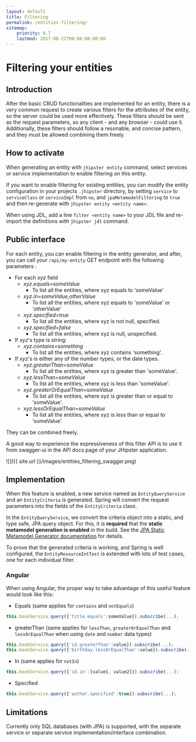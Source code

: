 ```yaml
---
layout: default
title: Filtering
permalink: /entities-filtering/
sitemap:
    priority: 0.7
    lastmod: 2017-08-22T00:00:00-00:00
---
```


# <i class="fa fa-filter"></i> Filtering your entities

## Introduction

After the basic CRUD functionalities are implemented for an entity, there is a very common request to create various filters for the attributes of the entity,
so the server could be used more effectively. These filters should be sent as the request parameters, so any client - and any browser - could use it.
Additionally, these filters should follow a resonable, and concise pattern, and they must be allowed combining them freely.

## How to activate

When generating an entity with `jhipster entity` command, select services or service implementation to enable filtering on this entity. 

If you want to enable filtering for existing entities, you can modify the entity configuration in your projects `.jhipster` directory, by setting `service` to `serviceClass` or `serviceImpl` from `no`, and `jpaMetamodelFiltering` to `true` and then re-generate with `jhipster entity <entity name>`.

When using JDL, add a line `filter <entity name>` to your JDL file and re-import the definitions with `jhipster jdl` command.

## Public interface

For each entity, you can enable filtering in the entity generator, and after, you can call your `/api/my-entity` GET endpoint with the following parameters :

* For each *xyz* field
    * *xyz.equals=someValue*
        - To list all the entities, where xyz equals to 'someValue'
    * *xyz.in=someValue,otherValue*
        - To list all the entities, where xyz equals to 'someValue' or 'otherValue'
    * *xyz.specified=true*
        - To list all the entities, where xyz is not null, specified.
    * *xyz.specified=false*
        - To list all the entities, where xyz is null, unspecified.
* If *xyz*'s type is string:
    * *xyz.contains=something*
        - To list all the entities, where xyz contains 'something'.
* If *xyz*'s is either any of the number types, or the date types.
    * *xyz.greaterThan=someValue*
        - To list all the entities, where xyz is greater than 'someValue'.
    * *xyz.lessThan=someValue*
        - To list all the entities, where xyz is less than 'someValue'.
    * *xyz.greaterOrEqualThan=someValue*
        - To list all the entities, where xyz is greater than or equal to 'someValue'.
    * *xyz.lessOrEqualThan=someValue*
        - To list all the entities, where xyz is less than or equal to 'someValue'.

They can be combined freely.

A good way to experience the expressiveness of this filter API is to use it from swagger-ui in the API docs page of your JHipster application.

![]({{ site.url }}/images/entities_filtering_swagger.png)

## Implementation

When this feature is enabled, a new service named as `EntityQueryService` and an `EntityCriteria` is generated. Spring will convert the request parameters into the fields of the `EntityCriteria` class.

In the `EntityQueryService`, we convert the criteria object into a static, and type safe, JPA query object. For this, it is **required** that the **static metamodel generation is enabled** in the build. See the [JPA Static Metamodel Generator documentation](http://docs.jboss.org/hibernate/orm/current/topical/html_single/metamodelgen/MetamodelGenerator.html) for details.

To prove that the generated criteria is working, and Spring is well configured, the `EntityResourceIntTest` is extended with lots of test cases, one for each individual filter.

### Angular

When using Angular, the proper way to take advantage of this useful feature would look like this:

* Equals (same applies for `contains` and `notEquals`)
```javascript
this.bookService.query({'title.equals':someValue}).subscribe(...);
```
* greaterThan (same applies for `lessThan`, `greaterOrEqualThan` and `lessOrEqualThan` when using `date` and `number` data types)
```javascript
this.bookService.query({'id.greaterThan':value}).subscribe(...);
this.bookService.query({'birthday.lessOrEqualThan':value}).subscribe(...);
```
* In (same applies for `notIn`)
```javascript
this.bookService.query({'id.in':[value1, value2]}).subscribe(...);
```
* Specified
```javascript
this.bookService.query({'author.specified':true}).subscribe(...);
```

## Limitations

Currently only SQL databases (with JPA) is supported, with the separate service or separate service implementation/interface combination.
